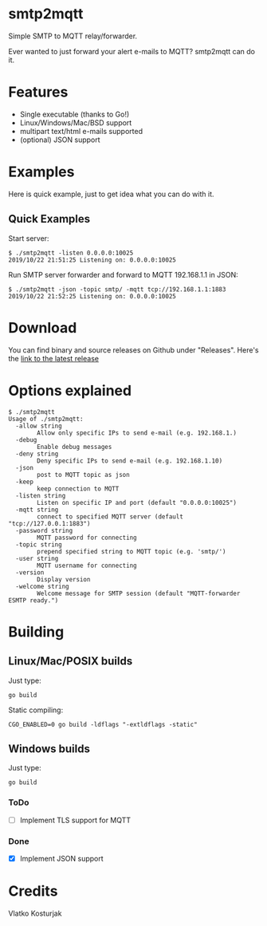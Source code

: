 
# smtp2mqtt

Simple SMTP to MQTT relay/forwarder.

Ever wanted to just forward your alert e-mails to MQTT? smtp2mqtt can do it.

# Features

-   Single executable (thanks to Go!)
-   Linux/Windows/Mac/BSD support
-   multipart text/html e-mails supported
-   (optional) JSON support

# Examples

Here is quick example, just to get idea what you can do with it.

## Quick Examples

Start server:

    $ ./smtp2mqtt -listen 0.0.0.0:10025
    2019/10/22 21:51:25 Listening on: 0.0.0.0:10025

Run SMTP server forwarder and forward to MQTT 192.168.1.1 in JSON:

    $ ./smtp2mqtt -json -topic smtp/ -mqtt tcp://192.168.1.1:1883
    2019/10/22 21:52:25 Listening on: 0.0.0.0:10025

# Download

You can find binary and source releases on Github under "Releases". Here's the [link to the latest release](https://github.com/kost/smtp2mqtt/releases/latest)

# Options explained

```
$ ./smtp2mqtt
Usage of ./smtp2mqtt:
  -allow string
    	Allow only specific IPs to send e-mail (e.g. 192.168.1.)
  -debug
    	Enable debug messages
  -deny string
    	Deny specific IPs to send e-mail (e.g. 192.168.1.10)
  -json
    	post to MQTT topic as json
  -keep
    	keep connection to MQTT
  -listen string
    	Listen on specific IP and port (default "0.0.0.0:10025")
  -mqtt string
    	connect to specified MQTT server (default "tcp://127.0.0.1:1883")
  -password string
    	MQTT password for connecting
  -topic string
    	prepend specified string to MQTT topic (e.g. 'smtp/')
  -user string
    	MQTT username for connecting
  -version
    	Display version
  -welcome string
    	Welcome message for SMTP session (default "MQTT-forwarder ESMTP ready.")
```

# Building

## Linux/Mac/POSIX builds

Just type:

    go build

Static compiling:

    CGO_ENABLED=0 go build -ldflags "-extldflags -static"

## Windows builds

Just type:

    go build

### ToDo

-   [ ] Implement TLS support for MQTT

### Done

-   [x] Implement JSON support

# Credits

Vlatko Kosturjak
